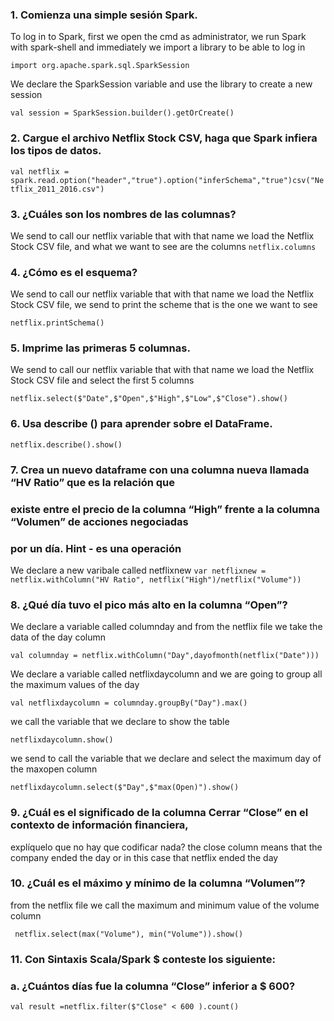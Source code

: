 ### 1. Comienza una simple sesión Spark.
To log in to Spark, first we open the cmd as administrator, we run Spark with
spark-shell and immediately we import a library to be able to log in

` import org.apache.spark.sql.SparkSession `

We declare the SparkSession variable and use the library to create a new session

`val session = SparkSession.builder().getOrCreate()`

### 2. Cargue el archivo Netflix Stock CSV, haga que Spark infiera los tipos de datos. 
`val netflix = spark.read.option("header","true").option("inferSchema","true")csv("Netflix_2011_2016.csv")`

### 3. ¿Cuáles son los nombres de las columnas? 
We send to call our netflix variable that with that name we load the Netflix Stock CSV file, 
and what we want to see are the columns
`netflix.columns`

### 4. ¿Cómo es el esquema? 
We send to call our netflix variable that with that name we load the Netflix Stock CSV file, 
we send to print the scheme that is the one we want to see

`netflix.printSchema()`

### 5. Imprime las primeras 5 columnas. 
We send to call our netflix variable that with that name we load the Netflix Stock CSV file
and select the first 5 columns

`netflix.select($"Date",$"Open",$"High",$"Low",$"Close").show()`

### 6. Usa describe () para aprender sobre el DataFrame. 
`netflix.describe().show()`

### 7. Crea un nuevo dataframe con una columna nueva llamada “HV Ratio” que es la relación que  
### existe entre el precio de la columna “High” frente a la columna “Volumen” de acciones  negociadas
### por un día. Hint - es una operación 
We declare a new varibale called netflixnew
`var netflixnew = netflix.withColumn("HV Ratio", netflix("High")/netflix("Volume"))`

### 8. ¿Qué día tuvo el pico más alto en la columna “Open”? 
We declare a variable called columnday and from the netflix file we take the data of the day column

`val columnday = netflix.withColumn("Day",dayofmonth(netflix("Date")))`

We declare a variable called netflixdaycolumn and we are going to group all the maximum values ​​of the day

`val netflixdaycolumn = columnday.groupBy("Day").max()`

we call the variable that we declare to show the table

`netflixdaycolumn.show()`

we send to call the variable that we declare and select the maximum day of the maxopen column

`netflixdaycolumn.select($"Day",$"max(Open)").show()`

### 9. ¿Cuál es el significado de la columna Cerrar “Close” en el contexto de información financiera,  
explíquelo que no hay que codificar nada? 
the close column means that the company ended the day or in this case that netflix ended the day

### 10. ¿Cuál es el máximo y mínimo de la columna “Volumen”?
from the netflix file we call the maximum and minimum value of the volume column

` netflix.select(max("Volume"), min("Volume")).show()`



### 11. Con Sintaxis Scala/Spark $ conteste los siguiente: 
### a. ¿Cuántos días fue la columna “Close” inferior a $ 600? 
`val result =netflix.filter($"Close" < 600 ).count()`

